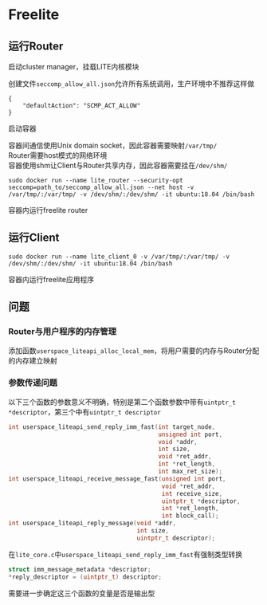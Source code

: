 # Freelite

## 运行Router

启动cluster manager，挂载LITE内核模块

创建文件`seccomp_allow_all.json`允许所有系统调用，生产环境中不推荐这样做

```
{
    "defaultAction": "SCMP_ACT_ALLOW"
}
```

启动容器

容器间通信使用Unix domain socket，因此容器需要映射`/var/tmp/`  
Router需要host模式的网络环境  
容器使用shm让Client与Router共享内存，因此容器需要挂在`/dev/shm/`

```
sudo docker run --name lite_router --security-opt seccomp=path_to/seccomp_allow_all.json --net host -v /var/tmp/:/var/tmp/ -v /dev/shm/:/dev/shm/ -it ubuntu:18.04 /bin/bash
```

容器内运行freelite router

## 运行Client

```
sudo docker run --name lite_client_0 -v /var/tmp/:/var/tmp/ -v /dev/shm/:/dev/shm/ -it ubuntu:18.04 /bin/bash
```

容器内运行freelite应用程序

## 问题

### Router与用户程序的内存管理

添加函数`userspace_liteapi_alloc_local_mem`，将用户需要的内存与Router分配的内存建立映射

### 参数传递问题

以下三个函数的参数意义不明确，特别是第二个函数参数中带有`uintptr_t *descriptor`，第三个中有`uintptr_t descriptor`

```c
int userspace_liteapi_send_reply_imm_fast(int target_node,
                                          unsigned int port,
                                          void *addr,
                                          int size,
                                          void *ret_addr,
                                          int *ret_length,
                                          int max_ret_size);
int userspace_liteapi_receive_message_fast(unsigned int port,
                                           void *ret_addr,
                                           int receive_size,
                                           uintptr_t *descriptor,
                                           int *ret_length,
                                           int block_call);
int userspace_liteapi_reply_message(void *addr,
                                    int size,
                                    uintptr_t descriptor);
```

在`lite_core.c`中`userspace_liteapi_send_reply_imm_fast`有强制类型转换

```c
struct imm_message_metadata *descriptor;
*reply_descriptor = (uintptr_t) descriptor;
```

需要进一步确定这三个函数的变量是否是输出型
